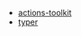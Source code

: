 - [actions-toolkit](https://github.com/yanglbme/actions-toolkit)
- [typer](https://github.com/tiangolo/typer)
